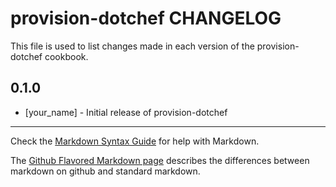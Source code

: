 # provision-dotchef CHANGELOG

This file is used to list changes made in each version of the provision-dotchef cookbook.

## 0.1.0
- [your_name] - Initial release of provision-dotchef

- - -
Check the [Markdown Syntax Guide](http://daringfireball.net/projects/markdown/syntax) for help with Markdown.

The [Github Flavored Markdown page](http://github.github.com/github-flavored-markdown/) describes the differences between markdown on github and standard markdown.
